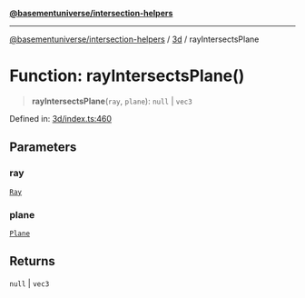 [**@basementuniverse/intersection-helpers**](../../README.md)

***

[@basementuniverse/intersection-helpers](../../README.md) / [3d](../README.md) / rayIntersectsPlane

# Function: rayIntersectsPlane()

> **rayIntersectsPlane**(`ray`, `plane`): `null` \| `vec3`

Defined in: [3d/index.ts:460](https://github.com/basementuniverse/intersection-helpers/blob/98a1762f467a7b92d986d7a09e3582c961f718d2/src/3d/index.ts#L460)

## Parameters

### ray

[`Ray`](../types/type-aliases/Ray.md)

### plane

[`Plane`](../types/type-aliases/Plane.md)

## Returns

`null` \| `vec3`

